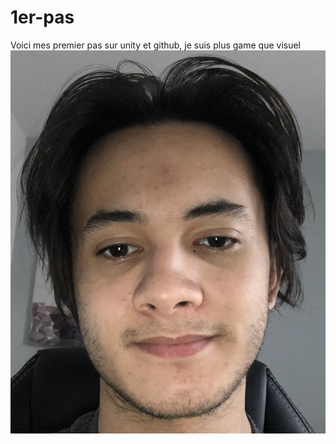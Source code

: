 # 1er-pas
Voici mes premier pas sur unity et github, je suis plus game que visuel 
<img src="readme/1.jpg">
